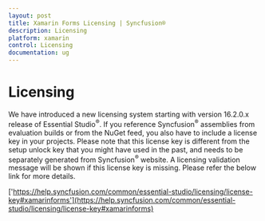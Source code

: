 ```yaml
---
layout: post
title: Xamarin Forms Licensing | Syncfusion®
description: Licensing
platform: xamarin
control: Licensing
documentation: ug
---
```


# Licensing
We have introduced a new licensing system starting with version 16.2.0.x release of Essential Studio<sup>®</sup>. If you reference Syncfusion<sup>®</sup> assemblies from evaluation builds or from the NuGet feed, you also have to include a license key in your projects. Please note that this license key is different from the setup unlock key that you might have used in the past, and needs to be separately generated from Syncfusion<sup>®</sup> website. A licensing validation message will be shown if this license key is missing. Please refer the below link for more details.
 
['https://help.syncfusion.com/common/essential-studio/licensing/license-key#xamarinforms'](https://help.syncfusion.com/common/essential-studio/licensing/license-key#xamarinforms)
